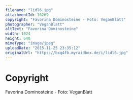 ```yaml
---
filename: "lidl6.jpg"
attachmentId: 16269
copyright: "Favorina Dominosteine - Foto: VeganBlatt"
photographer: "VeganBlatt"
altText: "Favorina Dominosteine"
width: 1024
height: 640
mimeType: "image/jpeg"
uploadDate: "2015-11-25 23:35:12"
originalUrl: "https://bxq4fb.myraidbox.de/i/lidl6.jpg"
---
```


# Copyright

Favorina Dominosteine - Foto: VeganBlatt
